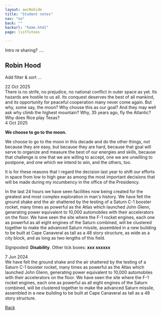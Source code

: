 ```yaml
---
layout: awcNoSide
title: "Student notes"
nav: "no"
back: ""
backurl: "home.html"
page: listTutees

---
```


<p class="notesIntro">Intro re sharing? ....</p>

<h2>Robin Hood</h2>

Add filter & sort ...

<div class="row padRow">
  <div class="col-md-2 right">22 Oct 2025</div>
  <div class="col-md-10">There is no strife, no prejudice, no national conflict in outer space as yet. Its hazards are hostile to us all. Its conquest deserves the best of all mankind, and its opportunity for peaceful cooperation many never come again. But why, some say, the moon? Why choose this as our goal? And they may well ask why climb the highest mountain? Why, 35 years ago, fly the Atlantic? Why does Rice play Texas?</div>
</div>

<div class="row padRow">
  <div class="col-md-2 right">4 Oct 2025</div>
  <div class="col-md-10"><p><b>We choose to go to the moon.</b></p>
    <p>We choose to go to the moon in this decade and do the other things, not because they are easy, but because they are hard, because that goal will serve to organize and measure the best of our energies and skills, because that challenge is one that we are willing to accept, one we are unwilling to postpone, and one which we intend to win, and the others, too.</p>
    <p>It is for these reasons that I regard the decision last year to shift our efforts in space from low to high gear as among the most important decisions that will be made during my incumbency in the office of the Presidency.</p>
    <p>In the last 24 hours we have seen facilities now being created for the greatest and most complex exploration in man's history. We have felt the ground shake and the air shattered by the testing of a Saturn C-1 booster rocket, many times as powerful as the Atlas which launched John Glenn, generating power equivalent to 10,000 automobiles with their accelerators on the floor. We have seen the site where the F-1 rocket engines, each one as powerful as all eight engines of the Saturn combined, will be clustered together to make the advanced Saturn missile, assembled in a new building to be built at Cape Canaveral as tall as a 48 story structure, as wide as a city block, and as long as two lengths of this field.</p>
    <p>Signposted: <b>Disability</b>.  Other tick boxes: <b>xxx xxxxxx</b></p>
  </div>
</div>

<div class="row padRow">
  <div class="col-md-2 right">7 Jun 2024</div>
  <div class="col-md-10">We have felt the ground shake and the air shattered by the testing of a Saturn C-1 booster rocket, many times as powerful as the Atlas which launched John Glenn, generating power equivalent to 10,000 automobiles with their accelerators on the floor. We have seen the site where the F-1 rocket engines, each one as powerful as all eight engines of the Saturn combined, will be clustered together to make the advanced Saturn missile, assembled in a new building to be built at Cape Canaveral as tall as a 48 story structure.</div>
</div>


<a class="btn btn-dark" href="viewList.html" role="button">Back</a>